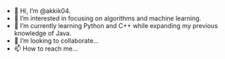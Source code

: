 - 👋 Hi, I’m @akkik04.
- 👀 I’m interested in focusing on algorithms and machine learning.
- 🌱 I’m currently learning Python and C++ while expanding my previous knowledge of Java.
- 💞️ I’m looking to collaborate...
- 📫 How to reach me...

<!---
akkik04/akkik04 is a ✨ special ✨ repository because its `README.md` (this file) appears on your GitHub profile.
You can click the Preview link to take a look at your changes.
--->
